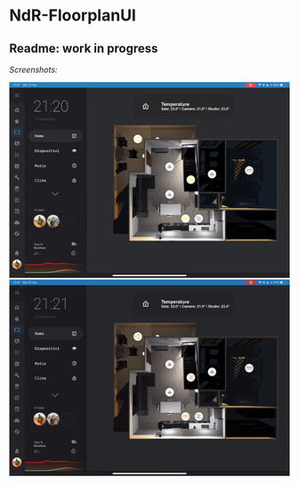 # NdR-FloorplanUI
## Readme: work in progress

*Screenshots:*

<img src="/www/ndr_floorplan/Screenshot/IMG_0595.GIF" width="600" /> <img src="/www/ndr_floorplan/Screenshot/IMG_0596.GIF" width="600" />

